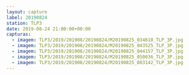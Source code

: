 ```yaml
---
layout: capture
label: 20190824
station: TLP3
date: 2019-08-24 21:00:00+00:00
capturas:
  - imagem: TLP3/2019/201908/20190824/M20190825_034610_TLP_3P.jpg
  - imagem: TLP3/2019/201908/20190824/M20190825_043525_TLP_3P.jpg
  - imagem: TLP3/2019/201908/20190824/M20190825_044157_TLP_3P.jpg
  - imagem: TLP3/2019/201908/20190824/M20190825_050036_TLP_3P.jpg
  - imagem: TLP3/2019/201908/20190824/M20190825_083142_TLP_3P.jpg
---
```

